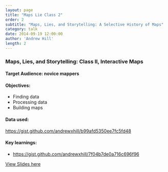 ```yaml
---
layout: page
title: "Maps Lie Class 2"
order: 2
subtitle: "Maps, Lies, and Storytelling: A Selective History of Maps"
category: talk
date: 2014-09-19 12:00:00
author: 'Andrew Hill'
length: 2
---
```


### Maps, Lies, and Storytelling: Class II, Interactive Maps

#### Target Audience: novice mappers

#### Objectives:

* Finding data
* Processing data
* Building maps

#### Data used:
https://gist.github.com/andrewxhill/b99afd5350ee7fc5fd48

#### Key learnings:
* https://gist.github.com/andrewxhill/7f04b7de0a716c696f96

[View Slides here](https://speakerdeck.com/andrewxhill/maps-lies-and-storytelling-p03-hands-on)
